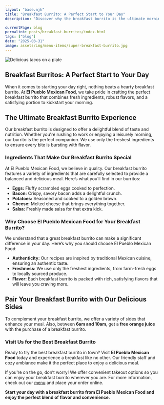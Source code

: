 ```yaml
---
layout: "base.njk"
title: "Breakfast Burrito: A Perfect Start to Your Day"
description: "Discover why the breakfast burrito is the ultimate morning meal. Packed with flavor, protein, and convenience, it’s the perfect way to kickstart your day."

currentPage: blog
permalink: posts/breakfast-burritos/index.html
tags: ["blog"]
date: "2025-03-31"
image: assets/img/menu-items/super-breakfast-burrito.jpg
---
```


<section id="menu" class="menu section">
  <div class="container section-title" data-aos="fade-up" style="text-align: left;">

<img src="/assets/img/menu-items/fish_tacos.jpg" alt="Delicious tacos on a plate" class="centered-responsive-img">

# Breakfast Burritos: A Perfect Start to Your Day

When it comes to starting your day right, nothing beats a hearty breakfast burrito. At **El Pueblo Mexican Food**, we take pride in crafting the perfect breakfast burrito that combines fresh ingredients, robust flavors, and a satisfying portion to kickstart your morning.

## The Ultimate Breakfast Burrito Experience

Our breakfast burrito is designed to offer a delightful blend of taste and nutrition. Whether you're rushing to work or enjoying a leisurely morning, our burrito is the perfect companion. We use only the freshest ingredients to ensure every bite is bursting with flavor.

### Ingredients That Make Our Breakfast Burrito Special

At El Pueblo Mexican Food, we believe in quality. Our breakfast burrito features a variety of ingredients that are carefully selected to provide a balanced and delicious meal. Here’s what you’ll find in our burritos:

- **Eggs:** Fluffy scrambled eggs cooked to perfection.
- **Bacon:** Crispy, savory bacon adds a delightful crunch.
- **Potatoes:** Seasoned and cooked to a golden brown.
- **Cheese:** Melted cheese that brings everything together.
- **Salsa:** Freshly made salsa for that extra kick.

### Why Choose El Pueblo Mexican Food for Your Breakfast Burrito?

We understand that a great breakfast burrito can make a significant difference in your day. Here’s why you should choose El Pueblo Mexican Food:

- **Authenticity:** Our recipes are inspired by traditional Mexican cuisine, ensuring an authentic taste.
- **Freshness:** We use only the freshest ingredients, from farm-fresh eggs to locally sourced produce.
- **Flavor:** Each breakfast burrito is packed with rich, satisfying flavors that will leave you craving more.

## Pair Your Breakfast Burrito with Our Delicious Sides

To complement your breakfast burrito, we offer a variety of sides that enhance your meal. Also, between **6am and 10am**, get a **free orange juice** with the purchase of a breakfast burrito.

### Visit Us for the Best Breakfast Burrito

Ready to try the best breakfast burrito in town? Visit **El Pueblo Mexican Food** today and experience a breakfast like no other. Our friendly staff and cozy ambiance make it the perfect place to enjoy a delicious meal.

If you're on the go, don’t worry! We offer convenient takeout options so you can enjoy your breakfast burrito wherever you are. For more information, check out our [menu](https://elpueblomex.com/menu/) and place your order online.

**Start your day with a breakfast burrito from El Pueblo Mexican Food and enjoy the perfect blend of flavor and convenience.**

  </div>
</section>
